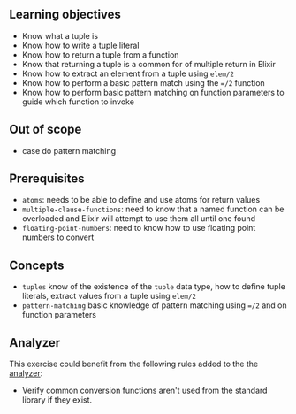 ## Learning objectives

- Know what a tuple is
- Know how to write a tuple literal
- Know how to return a tuple from a function
- Know that returning a tuple is a common for of multiple return in Elixir
- Know how to extract an element from a tuple using `elem/2`
- Know how to perform a basic pattern match using the `=/2` function
- Know how to perform basic pattern matching on function parameters to guide which function to invoke

## Out of scope

- case do pattern matching

## Prerequisites

- `atoms`: needs to be able to define and use atoms for return values
- `multiple-clause-functions`: need to know that a named function can be overloaded and Elixir will attempt to use them all until one found
- `floating-point-numbers`: need to know how to use floating point numbers to convert

## Concepts

- `tuples` know of the existence of the `tuple` data type, how to define tuple literals, extract values from a tuple using `elem/2`
- `pattern-matching` basic knowledge of pattern matching using `=/2` and on function parameters

## Analyzer

This exercise could benefit from the following rules added to the the [analyzer][analyzer]:

- Verify common conversion functions aren't used from the standard library if they exist.

[analyzer]: https://github.com/exercism/elixir-analyzer
